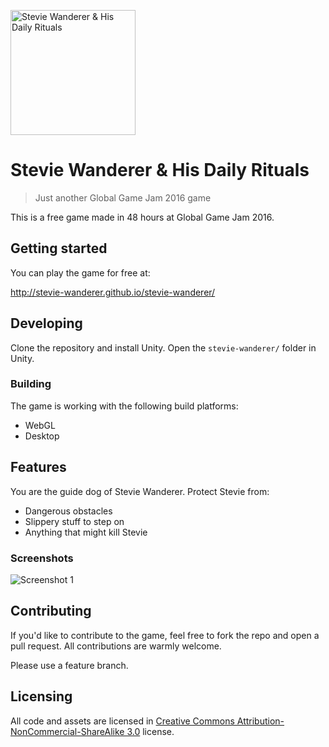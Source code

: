 <img alt="Stevie Wanderer & His Daily Rituals" src="http://stevie-wanderer.github.io/stevie-wanderer/stevie-wanderer-fb-image.png"
 width="200">

# Stevie Wanderer & His Daily Rituals
> Just another Global Game Jam 2016 game

This is a free game made in 48 hours at Global Game Jam 2016.

## Getting started

You can play the game for free at:

http://stevie-wanderer.github.io/stevie-wanderer/

## Developing

Clone the repository and install Unity. Open the `stevie-wanderer/` folder in
Unity.

### Building

The game is working with the following build platforms:

* WebGL
* Desktop

## Features

You are the guide dog of Stevie Wanderer. Protect Stevie from:
* Dangerous obstacles
* Slippery stuff to step on
* Anything that might kill Stevie

### Screenshots

![Screenshot 1](http://globalgamejam.org/sites/default/files/styles/game_content__wide_2x/public/games/screenshots/screen_shot_2016-01-31_at_16.36.00.png)

## Contributing

If you'd like to contribute to the game, feel free to fork the repo and open
a pull request. All contributions are warmly welcome.

Please use a feature branch.

## Licensing

All code and assets are licensed in
[Creative Commons Attribution-NonCommercial-ShareAlike 3.0][license] license.

[license]:http://creativecommons.org/licenses/by-nc-sa/3.0/
